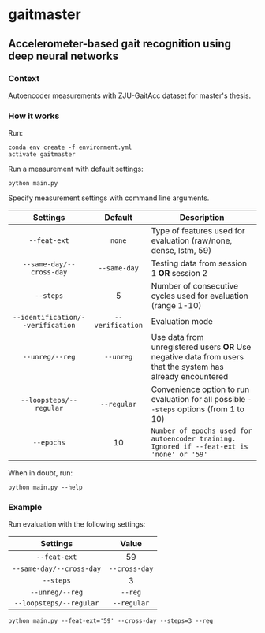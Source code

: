 # gaitmaster

## Accelerometer-based gait recognition using deep neural networks

### Context

Autoencoder measurements with ZJU-GaitAcc dataset for master's thesis.

### How it works

Run:
```batch
conda env create -f environment.yml
activate gaitmaster
```

Run a measurement with default settings:
```
python main.py
```

Specify measurement settings with command line arguments. 

| Settings                          | Default          | Description |
|:---------------------------------:|:----------------:|-------------|
| `--feat-ext`                      | `none`           | Type of features used for evaluation (raw/none, dense, lstm, 59) | 
| `--same-day/--cross-day`          | `--same-day`     | Testing data from session 1 **OR** session 2 |
| `--steps`                         | 5                | Number of consecutive cycles used for evaluation (range 1-10) |
| `--identification/--verification` | `--verification` | Evaluation mode |
| `--unreg/--reg`                   | `--unreg`        | Use data from unregistered users **OR** Use negative data from users that the system has already encountered |
| `--loopsteps/--regular`           | `--regular`      | Convenience option to run evaluation for all possible `--steps` options (from 1 to 10) |
| `--epochs`                        | 10               | `Number of epochs used for autoencoder training. Ignored if --feat-ext is 'none' or '59'` |

When in doubt, run:
```
python main.py --help
```

### Example

Run evaluation with the following settings:

| Settings                 | Value         | 
|:------------------------:|:-------------:|
| `--feat-ext`             | 59            |
| `--same-day/--cross-day` | `--cross-day` |
| `--steps`                | 3             |
| `--unreg/--reg`          | `--reg`       |
| `--loopsteps/--regular`  | `--regular`   |

```
python main.py --feat-ext='59' --cross-day --steps=3 --reg
```